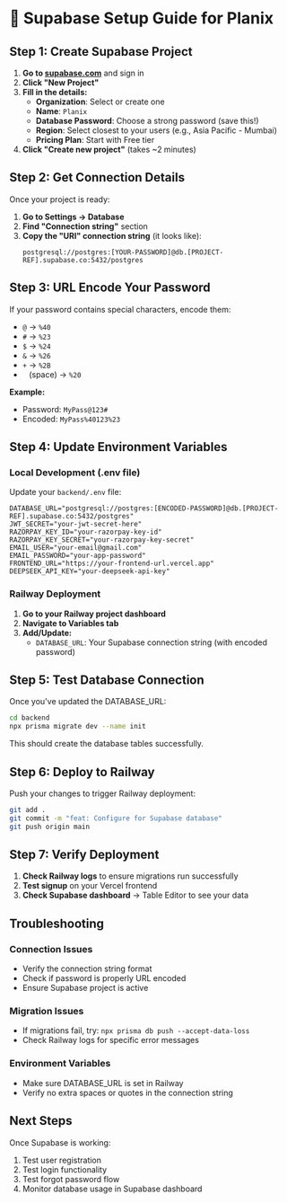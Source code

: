 # 🚀 Supabase Setup Guide for Planix

## Step 1: Create Supabase Project

1. **Go to [supabase.com](https://supabase.com)** and sign in
2. **Click "New Project"**
3. **Fill in the details:**
   - **Organization**: Select or create one
   - **Name**: `Planix`
   - **Database Password**: Choose a strong password (save this!)
   - **Region**: Select closest to your users (e.g., Asia Pacific - Mumbai)
   - **Pricing Plan**: Start with Free tier
4. **Click "Create new project"** (takes ~2 minutes)

## Step 2: Get Connection Details

Once your project is ready:

1. **Go to Settings → Database**
2. **Find "Connection string"** section
3. **Copy the "URI" connection string** (it looks like):
   ```
   postgresql://postgres:[YOUR-PASSWORD]@db.[PROJECT-REF].supabase.co:5432/postgres
   ```

## Step 3: URL Encode Your Password

If your password contains special characters, encode them:
- `@` → `%40`
- `#` → `%23`
- `$` → `%24`
- `&` → `%26`
- `+` → `%2B`
- ` ` (space) → `%20`

**Example:**
- Password: `MyPass@123#`
- Encoded: `MyPass%40123%23`

## Step 4: Update Environment Variables

### Local Development (.env file)
Update your `backend/.env` file:
```env
DATABASE_URL="postgresql://postgres:[ENCODED-PASSWORD]@db.[PROJECT-REF].supabase.co:5432/postgres"
JWT_SECRET="your-jwt-secret-here"
RAZORPAY_KEY_ID="your-razorpay-key-id"
RAZORPAY_KEY_SECRET="your-razorpay-key-secret"
EMAIL_USER="your-email@gmail.com"
EMAIL_PASSWORD="your-app-password"
FRONTEND_URL="https://your-frontend-url.vercel.app"
DEEPSEEK_API_KEY="your-deepseek-api-key"
```

### Railway Deployment
1. **Go to your Railway project dashboard**
2. **Navigate to Variables tab**
3. **Add/Update:**
   - `DATABASE_URL`: Your Supabase connection string (with encoded password)

## Step 5: Test Database Connection

Once you've updated the DATABASE_URL:

```bash
cd backend
npx prisma migrate dev --name init
```

This should create the database tables successfully.

## Step 6: Deploy to Railway

Push your changes to trigger Railway deployment:

```bash
git add .
git commit -m "feat: Configure for Supabase database"
git push origin main
```

## Step 7: Verify Deployment

1. **Check Railway logs** to ensure migrations run successfully
2. **Test signup** on your Vercel frontend
3. **Check Supabase dashboard** → Table Editor to see your data

## Troubleshooting

### Connection Issues
- Verify the connection string format
- Check if password is properly URL encoded
- Ensure Supabase project is active

### Migration Issues
- If migrations fail, try: `npx prisma db push --accept-data-loss`
- Check Railway logs for specific error messages

### Environment Variables
- Make sure DATABASE_URL is set in Railway
- Verify no extra spaces or quotes in the connection string

## Next Steps

Once Supabase is working:
1. Test user registration
2. Test login functionality
3. Test forgot password flow
4. Monitor database usage in Supabase dashboard
